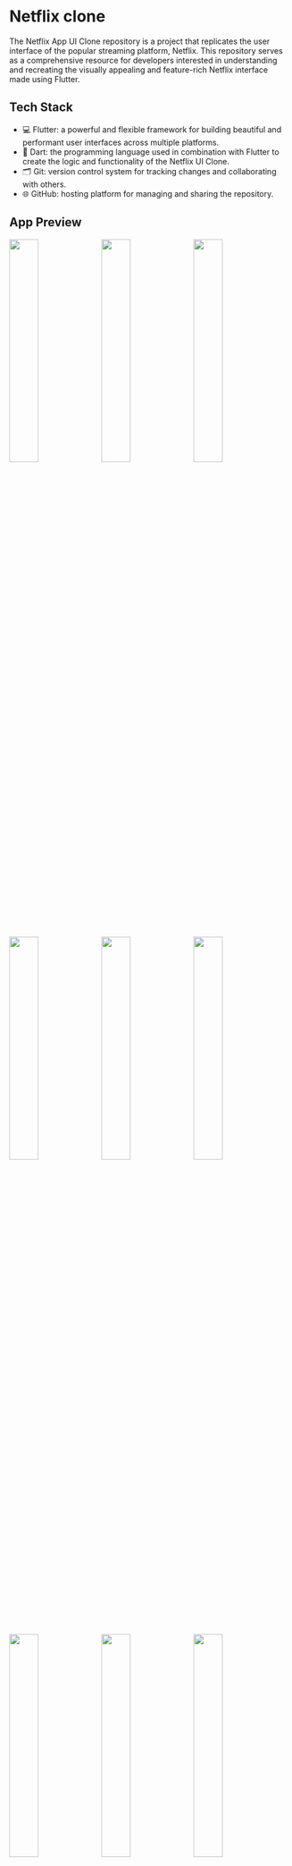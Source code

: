 # Netflix clone

The Netflix App UI Clone repository is a project that replicates the user interface of the popular streaming platform, Netflix. This repository serves as a comprehensive resource for developers interested in understanding and recreating the visually appealing and feature-rich Netflix interface made using Flutter.

## Tech Stack

- 💻 Flutter: a powerful and flexible framework for building beautiful and performant user interfaces across multiple platforms.
- 🎯 Dart: the programming language used in combination with Flutter to create the logic and functionality of the Netflix UI Clone.
- 🗂️ Git: version control system for tracking changes and collaborating with others.
- 🌐 GitHub: hosting platform for managing and sharing the repository.

## App Preview

<img src="https://github.com/AbhinandhanaPU/netflix_clone/blob/main/screenshots/1.png" width="32%">  <img src="https://github.com/AbhinandhanaPU/netflix_clone/blob/main/screenshots/2.png" width="32%">  <img src="https://github.com/AbhinandhanaPU/netflix_clone/blob/main/screenshots/3.png" width="32%">  <img src="https://github.com/AbhinandhanaPU/netflix_clone/blob/main/screenshots/4.png" width="32%">  <img src="https://github.com/AbhinandhanaPU/netflix_clone/blob/main/screenshots/5.png" width="32%">  <img src="https://github.com/AbhinandhanaPU/netflix_clone/blob/main/screenshots/6.png" width="32%">  <img src="https://github.com/AbhinandhanaPU/netflix_clone/blob/main/screenshots/7.png" width="32%">  <img src="https://github.com/AbhinandhanaPU/netflix_clone/blob/main/screenshots/8.png" width="32%">  <img src="https://github.com/AbhinandhanaPU/netflix_clone/blob/main/screenshots/9.png" width="32%">

## Acknowledgments

The Netflix App UI Clone project is inspired by the original Netflix interface. We express our gratitude to Netflix for the design inspiration that has made this project possible.

Special thanks to the Flutter community for their continuous support, guidance, and contributions to the Flutter framework and ecosystem.

 [Flutter](https://flutter.dev) for the great cross platform framework
